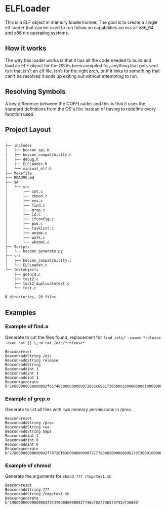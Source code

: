 # ELFLoader

This is a ELF object in memory loader/runner. The goal is to create a single 
elf loader that can be used to run follow on capabilities across all x86_64 and x86 nix operating systems.

## How it works
The way this loader works is that it has all the code needed to build and load
an ELF object for the OS its been compiled for, anything that gets sent to it
that isn't an elf file, isn't for the right arch, or if it links to something 
that can't be resolved it ends up exiting out without attempting to run.

## Resolving Symbols
A key difference between the COFFLoader and this is that it uses the standard
definitions from the OS's libc instead of having to redefine every function used.

## Project Layout

``` sh
.
├── includes
│   ├── beacon_api.h
│   ├── beacon_compatibility.h
│   ├── debug.h
│   ├── ELFLoader.h
│   └── minimal_elf.h
├── Makefile
├── README.md
├── SA
│   └── src
│       ├── cat.c
│       ├── chmod.c
│       ├── env.c
│       ├── find.c
│       ├── grep.c
│       ├── id.c
│       ├── ifconfig.c
│       ├── pwd.c
│       ├── tasklist.c
│       ├── uname.c
│       ├── walk.c
│       └── whoami.c
├── Scripts
│   └── beacon_generate.py
├── src
│   ├── beacon_compatibility.c
│   └── ELFLoader.c
└── testobjects
    ├── getuid.c
    ├── test2.c
    ├── test2_duplicatetext.c
    └── test.c

6 directories, 26 files
```

## Examples 

### Example of find.o
Generate to cat the files found, replacement for `find /etc/ -iname *release -exec cat {} \;`
or `cat /etc/*release*`

```
Beacon>reset
Beacon>addString /etc
Beacon>addString release
Beacon>addString
Beacon>addint 1
Beacon>addint 1
Beacon>addint 1
Beacon>generate
b'26000000050000002f657463000800000072656c65617365000100000000010000000100000001000000'
```

### Example of grep.o
Generate to list all files with rwx memory permissions in /proc.

```
Beacon>reset
Beacon>addString /proc
Beacon>addString rwx
Beacon>addString maps
Beacon>addint 1
Beacon>addint 0
Beacon>addint 0
Beacon>generate
b'27000000060000002f70726f63000400000072777800050000006d61707300010000000000000000000000'
```

### Example of chmod
Generate the arguments for `chmod 777 /tmp/test.sh`.

```
Beacon>reset
Beacon>addString 777
Beacon>addString /tmp/test.sh
Beacon>generate
b'1900000004000000373737000d0000002f746d702f746573742e736800'
```
